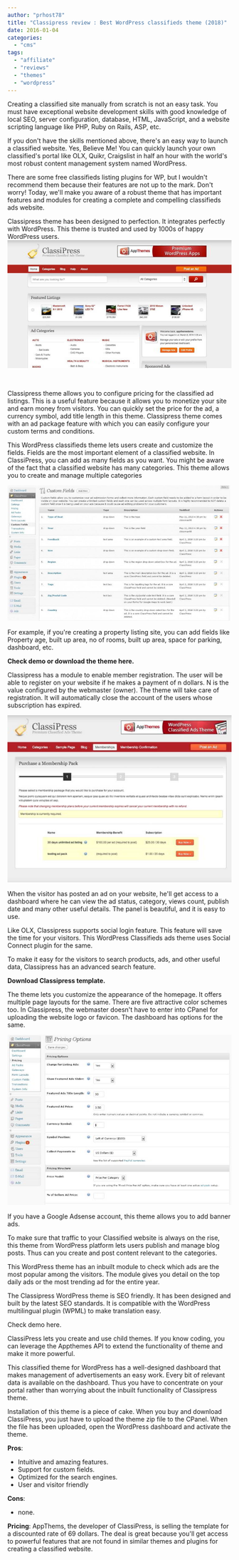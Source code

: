 ```yaml
---
author: "prhost78"
title: "Classipress review : Best WordPress classifieds theme (2018)"
date: 2016-01-04
categories: 
  - "cms"
tags: 
  - "affiliate"
  - "reviews"
  - "themes"
  - "wordpress"
---
```


Creating a classified site manually from scratch is not an easy task. You must have exceptional website development skills with good knowledge of local SEO, server configuration, database, HTML, JavaScript, and a website scripting language like PHP, Ruby on Rails, ASP, etc.

If you don't have the skills mentioned above, there's an easy way to launch a classified website. Yes, Believe Me! You can quickly launch your own classified's portal like OLX, Quikr, Craigslist in half an hour with the world's most robust content management system named WordPress.

There are some free classifieds listing plugins for WP, but I wouldn't recommend them because their features are not up to the mark. Don't worry! Today, we'll make you aware of a robust theme that has important features and modules for creating a complete and compelling classifieds ads website.

Classipress theme has been designed to perfection. It integrates perfectly with WordPress. This theme is trusted and used by 1000s of happy WordPress users. ![classipress review homepage](images/classipress-homepage.jpg)

 

Classipress theme allows you to configure pricing for the classified ad listings. This is a useful feature because it allows you to monetize your site and earn money from visitors. You can quickly set the price for the ad, a currency symbol, add title length in this theme. Classipress theme comes with an ad package feature with which you can easily configure your custom terms and conditions.

This WordPress classifieds theme lets users create and customize the fields. Fields are the most important element of a classified website. In ClassiPress, you can add as many fields as you want. You might be aware of the fact that a classified website has many categories. This theme allows you to create and manage multiple categories

![classipress fields : best wordpress classified theme ](images/classipress-fields.jpg)

For example, if you're creating a property listing site, you can add fields like Property age, built up area, no of rooms, built up area, space for parking, dashboard, etc.

**Check demo or download the theme here.**

Classipress has a module to enable member registration. The user will be able to register on your website if he makes a payment of n dollars. N is the value configured by the webmaster (owner). The theme will take care of registration. It will automatically close the account of the users whose subscription has expired.

![classipress membership](images/classipress-membership.jpg)

When the visitor has posted an ad on your website, he'll get access to a dashboard where he can view the ad status, category, views count, publish date and many other useful details. The panel is beautiful, and it is easy to use.

Like OLX, Classipress supports social login feature. This feature will save the time for your visitors. This WordPress Classifieds ads theme uses Social Connect plugin for the same.

To make it easy for the visitors to search products, ads, and other useful data, Classipress has an advanced search feature.

**Download Classipress template.**

The theme lets you customize the appearance of the homepage. It offers multiple page layouts for the same. There are five attractive color schemes too. In Classipress, the webmaster doesn't have to enter into CPanel for uploading the website logo or favicon. The dashboard has options for the same.

![Classipress pricing option](images/Classipress-pricing-option.jpg)

If you have a Google Adsense account, this theme allows you to add banner ads.

To make sure that traffic to your Classified website is always on the rise, this theme from WordPress platform lets users publish and manage blog posts. Thus can you create and post content relevant to the categories.

This WordPress theme has an inbuilt module to check which ads are the most popular among the visitors. The module gives you detail on the top daily ads or the most trending ad for the entire year.

The Classipress WordPress theme is SEO friendly. It has been designed and built by the latest SEO standards. It is compatible with the WordPress multilingual plugin (WPML) to make translation easy.

Check demo here.

ClassiPress lets you create and use child themes. If you know coding, you can leverage the Appthemes API to extend the functionality of theme and make it more powerful.

This classified theme for WordPress has a well-designed dashboard that makes management of advertisements an easy work. Every bit of relevant data is available on the dashboard. Thus you have to concentrate on your portal rather than worrying about the inbuilt functionality of Classipress theme.

Installation of this theme is a piece of cake. When you buy and download ClassiPress, you just have to upload the theme zip file to the CPanel. When the file has been uploaded, open the WordPress dashboard and activate the theme.

**Pros**:

- Intuitive and amazing features.
- Support for custom fields.
- Optimized for the search engines.
- User and visitor friendly

**Cons**:

- none.

**Pricing**: AppThems, the developer of ClassiPress, is selling the template for a discounted rate of 69 dollars. The deal is great because you'll get access to powerful features that are not found in similar themes and plugins for creating a classified website.

